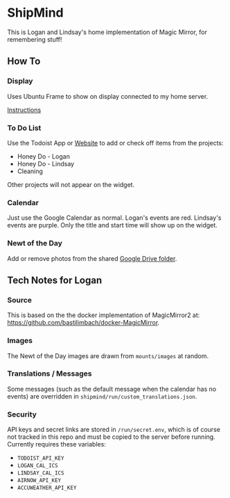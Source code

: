 # ShipMind

This is Logan and Lindsay's home implementation of Magic Mirror, for remembering stuff! 

## How To

### Display

Uses Ubuntu Frame to show on display connected to my home server.

[Instructions](https://mir-server.io/docs/run-ubuntu-frame-on-your-device)



### To Do List

Use the Todoist App or [Website](https://todoist.com/) to add or check off items from the projects: 

- Honey Do - Logan
- Honey Do - Lindsay
- Cleaning

Other projects will not appear on the widget. 

### Calendar

Just use the Google Calendar as normal. Logan's events are red. Lindsay's events are purple. Only the title and start time will show up on the widget. 

### Newt of the Day

Add or remove photos from the shared [Google Drive folder](https://drive.google.com/drive/folders/1f9I_m2xLb1I4kDkvrkQcFh1bZ16Y0-ZV?usp=drive_link). 


## Tech Notes for Logan

### Source

This is based on the the docker implementation of MagicMirror2 at: https://github.com/bastilimbach/docker-MagicMirror. 

### Images

The Newt of the Day images are drawn from `mounts/images` at random. 

### Translations / Messages

Some messages (such as the default message when the calendar has no events) are
overridden in `shipmind/run/custom_translations.json`. 

### Security

API keys and secret links are stored in `/run/secret.env`, which is of course not tracked in this repo and must be copied to the server before running. Currently requires these variables: 
 - `TODOIST_API_KEY`
 - `LOGAN_CAL_ICS`
 - `LINDSAY_CAL_ICS`
 - `AIRNOW_API_KEY`
 - `ACCUWEATHER_API_KEY`
